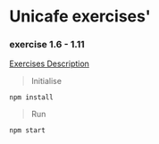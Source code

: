 # Unicafe exercises'

### exercise 1.6 - 1.11
[Exercises Description](https://fullstackopen.com/en/part1/a_more_complex_state_debugging_react_apps#exercises-1-6-1-14)



> Initialise

    npm install

> Run

    npm start

